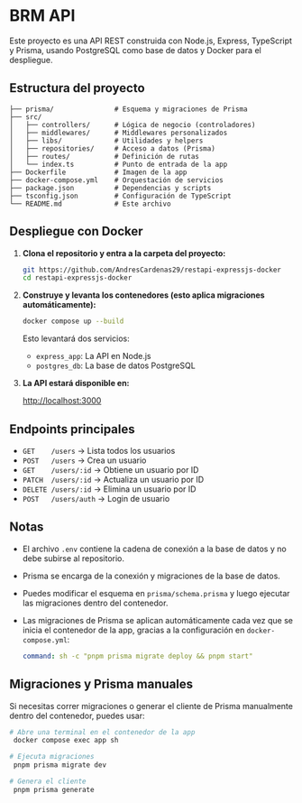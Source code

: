 # BRM API

Este proyecto es una API REST construida con Node.js, Express, TypeScript y Prisma, usando PostgreSQL como base de datos y Docker para el despliegue.

## Estructura del proyecto

```text
├── prisma/               # Esquema y migraciones de Prisma
├── src/
│   ├── controllers/      # Lógica de negocio (controladores)
│   ├── middlewares/      # Middlewares personalizados
│   ├── libs/             # Utilidades y helpers
│   ├── repositories/     # Acceso a datos (Prisma)
│   ├── routes/           # Definición de rutas
│   └── index.ts          # Punto de entrada de la app
├── Dockerfile            # Imagen de la app
├── docker-compose.yml    # Orquestación de servicios
├── package.json          # Dependencias y scripts
├── tsconfig.json         # Configuración de TypeScript
└── README.md             # Este archivo
```

## Despliegue con Docker

1. **Clona el repositorio y entra a la carpeta del proyecto:**

   ```sh
   git https://github.com/AndresCardenas29/restapi-expressjs-docker
   cd restapi-expressjs-docker
   ```

2. **Construye y levanta los contenedores (esto aplica migraciones automáticamente):**

   ```sh
   docker compose up --build
   ```

   Esto levantará dos servicios:
   - `express_app`: La API en Node.js
   - `postgres_db`: La base de datos PostgreSQL

3. **La API estará disponible en:**

   [http://localhost:3000](http://localhost:3000)

## Endpoints principales

- `GET    /users`         → Lista todos los usuarios
- `POST   /users`         → Crea un usuario
- `GET    /users/:id`     → Obtiene un usuario por ID
- `PATCH  /users/:id`     → Actualiza un usuario por ID
- `DELETE /users/:id`     → Elimina un usuario por ID
- `POST   /users/auth`    → Login de usuario

## Notas

- El archivo `.env` contiene la cadena de conexión a la base de datos y no debe subirse al repositorio.
- Prisma se encarga de la conexión y migraciones de la base de datos.
- Puedes modificar el esquema en `prisma/schema.prisma` y luego ejecutar las migraciones dentro del contenedor.
- Las migraciones de Prisma se aplican automáticamente cada vez que se inicia el contenedor de la app, gracias a la configuración en `docker-compose.yml`:

  ```yaml
  command: sh -c "pnpm prisma migrate deploy && pnpm start"
  ```

## Migraciones y Prisma manuales

Si necesitas correr migraciones o generar el cliente de Prisma manualmente dentro del contenedor, puedes usar:

```sh
# Abre una terminal en el contenedor de la app
 docker compose exec app sh

# Ejecuta migraciones
 pnpm prisma migrate dev

# Genera el cliente
 pnpm prisma generate
```
